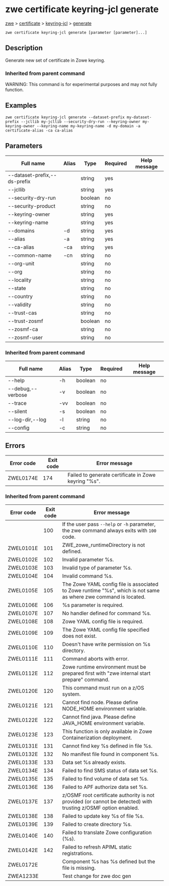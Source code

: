 # zwe certificate keyring-jcl generate

[zwe](./../.././zwe) > [certificate](./.././zwe-certificate) > [keyring-jcl](././zwe-certificate-keyring-jcl) > [generate](./zwe-certificate-keyring-jcl-generate)

	zwe certificate keyring-jcl generate [parameter [parameter]...]

## Description

Generate new set of certificate in Zowe keyring.


### Inherited from parent command

WARNING: This command is for experimental purposes and may not fully function.

## Examples

```
zwe certificate keyring-jcl generate --dataset-prefix my-dataset-prefix --jcllib my-jcllib --security-dry-run --keyring-owner my-keyring-owner --keyring-name my-keyring-name -d my-domain -a certificate-alias -ca ca-alias

```

## Parameters

Full name|Alias|Type|Required|Help message
|---|---|---|---|---
--dataset-prefix,--ds-prefix||string|yes||Dataset prefix where Zowe is installed.
--jcllib||string|yes||JCLLIB data set name where the JCL will be placed.
--security-dry-run||boolean|no||Whether to dry run security related setup.
--security-product||string|no||Security product. Can be a value of RACF, ACF2 or TSS.
--keyring-owner||string|yes||Owner of the keyring.
--keyring-name||string|yes||Name of the keyring.
--domains|-d|string|yes||Domain and IP for the certificate separated by comma. (Please note RACDCERT is limited to only have one domain and one IP.)
--alias|-a|string|yes||Certificate alias name.
--ca-alias|-ca|string|yes||Certificate authority alias name.
--common-name|-cn|string|no||Common name of certificate and certificate authority.
--org-unit||string|no||Organization unit of certificate and certificate authority.
--org||string|no||Organization of certificate and certificate authority.
--locality||string|no||Locality of certificate and certificate authority.
--state||string|no||State of certificate and certificate authority.
--country||string|no||Country of certificate and certificate authority.
--validity||string|no||Validity days of certificate.
--trust-cas||string|no||Labels of extra certificate authorities should be trusted, separated by comma (Maximum 2).
--trust-zosmf||boolean|no||Whether to trust z/OSMF CA.
--zosmf-ca||string|no||Labels of z/OSMF root certificate authorities. Specify "_auto_" to let Zowe to detect automatically. This only works for RACF.
--zosmf-user||string|no||z/OSMF user name. This is used to automatically detect z/OSMF root certificate authorities.
### Inherited from parent command

Full name|Alias|Type|Required|Help message
|---|---|---|---|---
--help|-h|boolean|no||Display this help.
--debug,--verbose|-v|boolean|no||Enable verbose mode.
--trace|-vv|boolean|no||Enable trace level debug mode.
--silent|-s|boolean|no||Do not display messages to standard output.
--log-dir,--log|-l|string|no||Write logs to this directory.
--config|-c|string|no||Path to Zowe configuration zowe.yaml file.


## Errors

Error code|Exit code|Error message
|---|---|---
ZWEL0174E|174|Failed to generate certificate in Zowe keyring "%s".
### Inherited from parent command

Error code|Exit code|Error message
|---|---|---
||100|If the user pass `--help` or `-h` parameter, the zwe command always exits with `100` code.
ZWEL0101E|101|ZWE_zowe_runtimeDirectory is not defined.
ZWEL0102E|102|Invalid parameter %s.
ZWEL0103E|103|Invalid type of parameter %s.
ZWEL0104E|104|Invalid command %s.
ZWEL0105E|105|The Zowe YAML config file is associated to Zowe runtime "%s", which is not same as where zwe command is located.
ZWEL0106E|106|%s parameter is required.
ZWEL0107E|107|No handler defined for command %s.
ZWEL0108E|108|Zowe YAML config file is required.
ZWEL0109E|109|The Zowe YAML config file specified does not exist.
ZWEL0110E|110|Doesn't have write permission on %s directory.
ZWEL0111E|111|Command aborts with error.
ZWEL0112E|112|Zowe runtime environment must be prepared first with "zwe internal start prepare" command.
ZWEL0120E|120|This command must run on a z/OS system.
ZWEL0121E|121|Cannot find node. Please define NODE_HOME environment variable.
ZWEL0122E|122|Cannot find java. Please define JAVA_HOME environment variable.
ZWEL0123E|123|This function is only available in Zowe Containerization deployment.
ZWEL0131E|131|Cannot find key %s defined in file %s.
ZWEL0132E|132|No manifest file found in component %s.
ZWEL0133E|133|Data set %s already exists.
ZWEL0134E|134|Failed to find SMS status of data set %s.
ZWEL0135E|135|Failed to find volume of data set %s.
ZWEL0136E|136|Failed to APF authorize data set %s.
ZWEL0137E|137|z/OSMF root certificate authority is not provided (or cannot be detected) with trusting z/OSMF option enabled.
ZWEL0138E|138|Failed to update key %s of file %s.
ZWEL0139E|139|Failed to create directory %s.
ZWEL0140E|140|Failed to translate Zowe configuration (%s).
ZWEL0142E|142|Failed to refresh APIML static registrations.
ZWEL0172E||Component %s has %s defined but the file is missing.
ZWEA1233E||Test change for zwe doc gen
